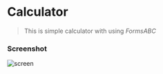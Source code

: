 # Calculator

> This is simple calculator with using *FormsABC*

### Screenshot
![screen](https://media.discordapp.net/attachments/546238807838687242/792890706011488316/tE9O-tnIuzc.png?width=302&height=182)